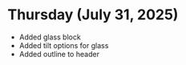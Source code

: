 # Thursday (July 31, 2025)

- Added glass block
- Added tilt options for glass
- Added outline to header

